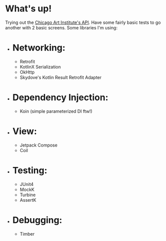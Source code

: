 # What's up!

Trying out the [Chicago Art Institute's API](https://api.artic.edu/docs/). Have some fairly basic tests to go another with 2 basic screens.
Some libraries I'm using:
 - # Networking:
   - Retrofit
   - KotlinX Serialization
   - OkHttp
   - Skydove's Kotlin Result Retrofit Adapter
 - # Dependency Injection:
    - Koin (simple parameterized DI ftw!)
 - # View:
    - Jetpack Compose
    - Coil
 - # Testing:
    - JUnit4
    - MockK
    - Turbine
    - AssertK
 - # Debugging:
   - Timber